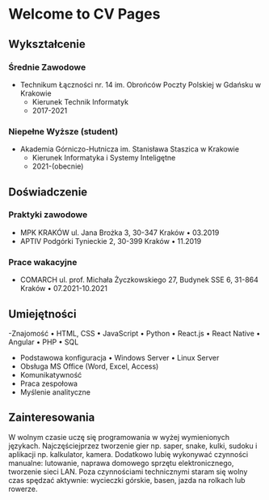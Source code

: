 # Welcome to CV Pages
## Wykształcenie
### Średnie Zawodowe
- Technikum Łączności nr. 14 im. Obrońców Poczty Polskiej w Gdańsku w Krakowie 
    - Kierunek Technik Informatyk
    - 2017-2021
### Niepełne Wyższe (student)
- Akademia Górniczo-Hutnicza im. Stanisława Staszica w Krakowie 
    - Kierunek Informatyka i Systemy Inteligętne 
    - 2021-(obecnie)
## Doświadczenie
### Praktyki zawodowe 
- MPK KRAKÓW ul. Jana Brożka 3, 30-347 Kraków
    • 03.2019
- APTIV Podgórki Tynieckie 2, 30-399 Kraków
    • 11.2019
### Prace wakacyjne
- COMARCH ul. prof. Michała Życzkowskiego 27, Budynek SSE 6, 31-864 Kraków
    • 07.2021-10.2021
## Umiejętności
-Znajomość 
    • HTML, CSS
    • JavaScript
    • Python
    • React.js
    • React Native
    • Angular
    • PHP
    • SQL
- Podstawowa konfiguracja 
    • Windows Server
    • Linux Server
- Obsługa MS Office (Word, Excel, 
Access)
- Komunikatywność
- Praca zespołowa
- Myślenie analityczne
## Zainteresowania 
W wolnym czasie uczę się programowania w wyżej wymienionych językach. Najczęściejprzez tworzenie gier np. saper, snake, kulki, sudoku i aplikacji np. kalkulator, kamera. 
Dodatkowo lubię wykonywać czynności manualne: lutowanie, naprawa domowego sprzętu elektronicznego, tworzenie sieci LAN. 
Poza czynnościami technicznymi staram się wolny czas spędzać aktywnie: wycieczki górskie, basen, jazda na rolkach lub rowerze.
